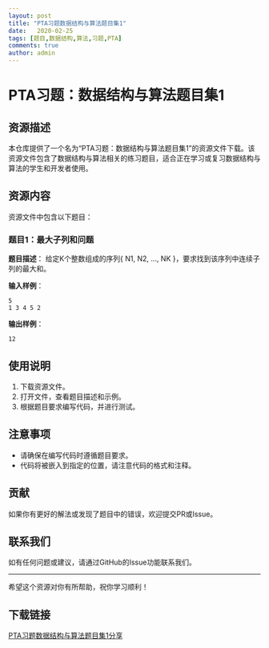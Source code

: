 ```yaml
---
layout: post
title: "PTA习题数据结构与算法题目集1"
date:   2020-02-25
tags: [题目,数据结构,算法,习题,PTA]
comments: true
author: admin
---
```

# PTA习题：数据结构与算法题目集1

## 资源描述

本仓库提供了一个名为“PTA习题：数据结构与算法题目集1”的资源文件下载。该资源文件包含了数据结构与算法相关的练习题目，适合正在学习或复习数据结构与算法的学生和开发者使用。

## 资源内容

资源文件中包含以下题目：

### 题目1：最大子列和问题

**题目描述**：
给定K个整数组成的序列{ N1, N2, ..., NK }，要求找到该序列中连续子列的最大和。

**输入样例**：
```
5
1 3 4 5 2
```

**输出样例**：
```
12
```

## 使用说明

1. 下载资源文件。
2. 打开文件，查看题目描述和示例。
3. 根据题目要求编写代码，并进行测试。

## 注意事项

- 请确保在编写代码时遵循题目要求。
- 代码将被嵌入到指定的位置，请注意代码的格式和注释。

## 贡献

如果你有更好的解法或发现了题目中的错误，欢迎提交PR或Issue。

## 联系我们

如有任何问题或建议，请通过GitHub的Issue功能联系我们。

---

希望这个资源对你有所帮助，祝你学习顺利！

## 下载链接

[PTA习题数据结构与算法题目集1分享](https://pan.quark.cn/s/bb308ceb45fe)